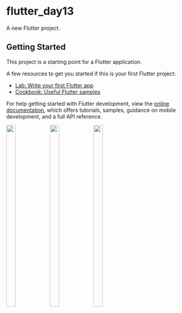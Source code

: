 # flutter_day13

A new Flutter project.

## Getting Started

This project is a starting point for a Flutter application.

A few resources to get you started if this is your first Flutter project:

- [Lab: Write your first Flutter app](https://docs.flutter.dev/get-started/codelab)
- [Cookbook: Useful Flutter samples](https://docs.flutter.dev/cookbook)

For help getting started with Flutter development, view the
[online documentation](https://docs.flutter.dev/), which offers tutorials,
samples, guidance on mobile development, and a full API reference.


<p>
  <img src = "https://user-images.githubusercontent.com/113697861/215272027-ebe821c5-b7e3-4f69-8243-a6d173a9cbff.jpg" width=22% height=35%>
  <img src = "https://user-images.githubusercontent.com/113697861/215272300-2ed980ab-a233-4cd6-b3b4-50bff587b75d.jpg" width=22% height=35%>
  <img src = "https://user-images.githubusercontent.com/113697861/215272402-c9021bea-2065-4dce-aae8-64c18a1920d9.jpg" width=22% height=35%>

</p>


